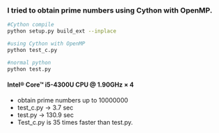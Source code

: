 ### I tried to obtain prime numbers using Cython with OpenMP.
```bash
#Cython compile
python setup.py build_ext --inplace

#using Cython with OpenMP
python test_c.py

#normal python
python test.py
```

#### Intel® Core™ i5-4300U CPU @ 1.90GHz × 4 
* obtain prime numbers up to 10000000
* test_c.py -> 3.7 sec
* test.py   -> 130.9 sec
* Test_c.py is 35 times faster than test.py.
